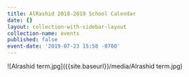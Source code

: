 ```yaml
---
title: AlRashid 2018-2019 School Calendar
date: {}
layout: collection-with-sidebar-layout
collection-name: events
published: false
event-date: '2019-07-23 15:58 -0700'
---
```


![Alrashid term.jpg]({{site.baseurl}}/media/Alrashid term.jpg)
